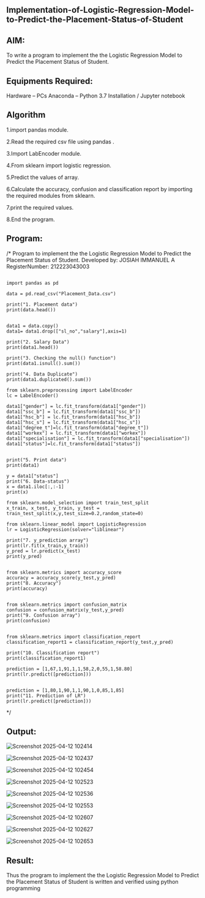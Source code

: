 ## Implementation-of-Logistic-Regression-Model-to-Predict-the-Placement-Status-of-Student

## AIM:
To write a program to implement the the Logistic Regression Model to Predict the Placement Status of Student.

## Equipments Required:
Hardware – PCs
Anaconda – Python 3.7 Installation / Jupyter notebook

## Algorithm
1.import pandas module.

2.Read the required csv file using pandas .

3.Import LabEncoder module.

4.From sklearn import logistic regression.

5.Predict the values of array.

6.Calculate the accuracy, confusion and classification report by importing the required modules from sklearn.

7.print the required values.

8.End the program.

## Program:
/*
Program to implement the the Logistic Regression Model to Predict the Placement Status of Student.
Developed by: JOSIAH IMMANUEL A
RegisterNumber: 212223043003
~~~

import pandas as pd

data = pd.read_csv("Placement_Data.csv")

print("1. Placement data")
print(data.head())


data1 = data.copy()
data1= data1.drop(["sl_no","salary"],axis=1)

print("2. Salary Data")
print(data1.head())

print("3. Checking the null() function")
print(data1.isnull().sum())

print("4. Data Duplicate")
print(data1.duplicated().sum())

from sklearn.preprocessing import LabelEncoder
lc = LabelEncoder()

data1["gender"] = lc.fit_transform(data1["gender"])
data1["ssc_b"] = lc.fit_transform(data1["ssc_b"])
data1["hsc_b"] = lc.fit_transform(data1["hsc_b"])
data1["hsc_s"] = lc.fit_transform(data1["hsc_s"])
data1["degree_t"]=lc.fit_transform(data["degree_t"])
data1["workex"] = lc.fit_transform(data1["workex"])
data1["specialisation"] = lc.fit_transform(data1["specialisation"])
data1["status"]=lc.fit_transform(data1["status"])


print("5. Print data")
print(data1)

y = data1["status"]
print("6. Data-status")
x = data1.iloc[:,:-1]
print(x)

from sklearn.model_selection import train_test_split
x_train, x_test, y_train, y_test = train_test_split(x,y,test_size=0.2,random_state=0)

from sklearn.linear_model import LogisticRegression
lr = LogisticRegression(solver="liblinear")

print("7. y_prediction array")
print(lr.fit(x_train,y_train))
y_pred = lr.predict(x_test)
print(y_pred)


from sklearn.metrics import accuracy_score
accuracy = accuracy_score(y_test,y_pred)
print("8. Accuracy")
print(accuracy)


from sklearn.metrics import confusion_matrix
confusion = confusion_matrix(y_test,y_pred)
print("9. Confusion array")
print(confusion)


from sklearn.metrics import classification_report
classification_report1 = classification_report(y_test,y_pred)

print("10. Classification report")
print(classification_report1)

prediction = [1,67,1,91,1,1,58,2,0,55,1,58.80]
print(lr.predict([prediction])) 


prediction = [1,80,1,90,1,1,90,1,0,85,1,85]
print("11. Prediction of LR")
print(lr.predict([prediction]))
~~~
*/

## Output:

![Screenshot 2025-04-12 102414](https://github.com/user-attachments/assets/817311b9-b51a-4424-8776-3d668b6d81e5)

![Screenshot 2025-04-12 102437](https://github.com/user-attachments/assets/2548c2cf-119f-4c4f-ab33-441636cd3717)

![Screenshot 2025-04-12 102454](https://github.com/user-attachments/assets/baf08e94-4396-46ea-a2f5-dbe48b070851)

![Screenshot 2025-04-12 102523](https://github.com/user-attachments/assets/1dad7bb4-18f9-45f7-8396-f72dd13a0fad)

![Screenshot 2025-04-12 102536](https://github.com/user-attachments/assets/460c1f81-5a95-4d7d-a6f6-706be66000a1)

![Screenshot 2025-04-12 102553](https://github.com/user-attachments/assets/7008df37-3e89-4940-9e96-2c34e90ed9e9)

![Screenshot 2025-04-12 102607](https://github.com/user-attachments/assets/2fc5ae36-1237-4093-b964-d684f86f4a36)

![Screenshot 2025-04-12 102627](https://github.com/user-attachments/assets/a9cd30a0-12c9-40a8-be3e-0477a32496cf)

![Screenshot 2025-04-12 102653](https://github.com/user-attachments/assets/61f8eb40-c2b5-4895-a696-560f59f870ad)


## Result:
Thus the program to implement the the Logistic Regression Model to Predict the Placement Status of Student is written and verified using python programming
